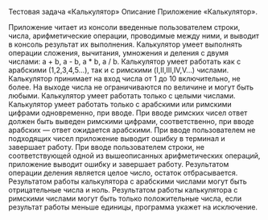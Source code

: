 Тестовая задача «Калькулятор»
Описание
Приложение «Калькулятор».

Приложение читает из консоли введенные пользователем строки, числа, арифметические операции, проводимые между ними, и выводит в консоль результат их выполнения.
Калькулятор умеет выполнять операции сложения, вычитания, умножения и деления с двумя числами: a + b, a - b, a * b, a / b.
Калькулятор умеет работать как с арабскими (1,2,3,4,5…), так и с римскими (I,II,III,IV,V…) числами.
Калькулятор принимает на вход числа от 1 до 10 включительно, не более. На выходе числа не ограничиваются по величине и могут быть любыми.
Калькулятор умеет работать только с целыми числами.
Калькулятор умеет работать только с арабскими или римскими цифрами одновременно, при вводе.
При вводе римских чисел ответ должен быть выведен римскими цифрами, соответственно, при вводе арабских — ответ ожидается арабскими.
При вводе пользователем не подходящих чисел приложение выводит ошибку в терминал и завершает работу.
При вводе пользователем строки, не соответствующей одной из вышеописанных арифметических операций, приложение выводит ошибку и завершает работу.
Результатом операции деления является целое число, остаток отбрасывается.
Результатом работы калькулятора с арабскими числами могут быть отрицательные числа и ноль.
Результатом работы калькулятора с римскими числами могут быть только положительные числа, если результат работы меньше единицы, программа укажет на исключение.